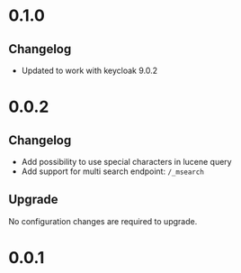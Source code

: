 # 0.1.0

## Changelog

* Updated to work with keycloak 9.0.2

# 0.0.2

## Changelog

* Add possibility to use special characters in lucene query
* Add support for multi search endpoint: `/_msearch`

## Upgrade

No configuration changes are required to upgrade.

# 0.0.1